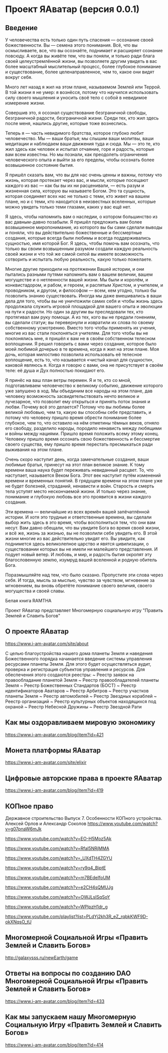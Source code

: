# Проект ЯАватар (версия 0.0.1)


## Введение

У человечества есть только один путь спасения — осознание своей божественности. Вы — семена этого понимания. Всё, что вы осмысливаете, все, что вы осознаёте, поднимает и расширяет сознание повсюду. А когда вы живёте тем, что вы поняли, и только ради блага своей целеустремлённой жизни, вы позволяете другим увидеть в вас более масштабный мыслительный процесс, более глубокое понимание и существование, более целенаправленное, чем то, какое они видят вокруг себя. 

Много лет назад я жил на этом плане, называемом Землей или Террой. В той жизни я не умер: я вознёсся, потому что научился использовать силу своего мышления и уносить своё тело с собой в невидимое измерение жизни. 

Совершив это, я осознал существование безграничной свободы, безграничной радости, безграничной жизни. Среди тех, кто жил здесь после меня, нашлись другие, которые тоже вознеслись. 

Теперь я — часть невидимого братства, которое глубоко любит человечество. Мы — ваши братья; мы слышим ваши молитвы, ваши медитации и наблюдаем ваши движения туда и сюда. Мы — это те, кто жил здесь как человек и испытал отчаяние, горе и радость, которые вам всем известны. Но мы познали, как преодолеть ограничения человеческого опыта и выйти за его пределы, чтобы осознать более возвышенное состояние бытия. 

Я пришёл сказать вам, что вы для нас очень ценны и важны, потому что жизнь, которая протекает через вас, и мысли, которые посещают каждого из вас — как бы вы их ни расценивали, — есть разум и жизненная сила, которую вы называете Богом. Это та сущность, которая соединяет всех нас не только с теми, кто живет на вашем плане, но и с теми, кто находится в неизвестных вселенных, которые можно увидеть только теми глазами, каких у вас ещё нет. 

Я здесь, чтобы напомнить вам о наследии, о котором большинство из вас давным-давно позабыли. Я пришёл предложить вам более возвышенное миропонимание, из которого вы бы сами сделали выводы и поняли, что вы действительно божественные и бессмертные создания, которые всегда были любимы и всегда поддерживались сущностью, имя которой Бог. Я здесь, чтобы помочь вам осознать, что только вы своим возвышенным разумом создали каждую реальность своей жизни и что той же самой силой вы имеете возможность сотворить и испытать любую реальность, какую только пожелаете. 

Многие другие приходили на протяжении Вашей истории, и они пытались разными путями напомнить вам о вашем величии, вашем могуществе и о нетленности вашей жизни. Мы были и королём, и конквистадором, и рабом, и героем, и распятым Христом, и учителем, и проводником, и другом, и философом — всем, кем угодно, только бы позволить знанию существовать. Иногда мы даже вмешивались в ваши дела для того, чтобы вы не уничтожили самих себя и чтобы жизнь здесь продолжала служить игровой площадкой для вашего опыта и эволюции на пути к радости. Но один за другим вы преследовали тех, кто протягивал вам руку помощи. А из тех, кого вы не предали гонениям, вы сделали статуи; вы перевернули и извратили их слова по своему собственному усмотрению. Вместо того чтобы применять их учения, многие из вас стали поклоняться учителям. 
Для того чтобы вы не поклонялись мне, я пришёл к вам не в своём собственном телесном воплощении. Я решил говорить с вами через создание, которое было моей любимой дочерью в те времена, когда я жил на этом плане. Моя дочь, которая милостиво позволила использовать её телесное воплощение, есть то, что называется «чистый канал для сущности», каковой являюсь я. Когда я говорю с вами, она не присутствует в своём теле: её душа и Дух полностью покидают его. 

Я принёс на ваш план ветры перемен. Я и те, кто со мной, подготавливаем человечество к великому событию, движение которого уже запушено в ход. Мы объединим все народы на этом плане, дав человеку возможность засвидетельствовать нечто великое и лучезарное, что позволит ему открыться и принять поток знания и любви. 
Почему всё это делается? Потому что вы любимы более великой любовью, чем та, какую вы способны себе представить, и потому что человеку пришло время обрести понимание более глубокое, чем то, что оставило на нём отметины тёмных веков, отняло его свободу, разделило народы, породило ненависть между любящими и войны между нациями. Пришло время положить всему этому конец. Человеку пришло время осознать свою божественность и бессмертие своего существа, ему пришло время перестать пресмыкаться ради выживания на этом плане. 

Очень скоро наступит день, когда замечательные создания, ваши любимые братья, принесут на этот план великое знание. К тому времени ваша наука будет переживать невиданный расцвет. То, что наступает, называется Веком Бога. Этот век наступит путём изменений времени и временных понятий. В грядущем времени на этом плане уже не будет болезней, страданий, ненависти и войн. Старость и смерть тела уступят место нескончаемой жизни. И только через знание, понимание и глубокую любовь все это проявится в жизни каждого создания. 

Эти времена — величайшие из всех времён вашей запёчатлённой истории. И хотя это трудные и ответственные времена, вы сделали выбор жить здесь в это время, чтобы восполниться тем, что они вам несут. Вам давно обещали, что вы увидите Бога во время своей жизни, и всё же, жизнь за жизнью, вы не позволили себе увидеть его. В этой жизни многие из вас действительно увидят его. Вы увидите, как поднимется здесь великолепное царство и явятся цивилизации, о существовании которых вы не имели ни малейшего представления. И подует новый ветер. И любовь, и мир, и радость бытия окропят эту благословенную землю, изумруд вашей вселенной и родную обитель Бога. 

Поразмышляйте над тем, что было сказано. Пропустите эти слова через себя. И тогда, мысль за мыслью, чувство за чувством, мгновение за мгновением, вы вновь обретёте понимание своего величия, своего могущества и своей славы. 

Белая книга RAMTHA


Проект ЯАватар представляет Многомерную социальную игру "Править Землей и Славить Богов"

## О проекте ЯАватар

https://www.i-am-avatar.com/site/about

С целью благоустройства нашего дома планеты Земля и наведения Божественного порядка начинается введение системы управления ресурсами планеты Земля. Для этого будет осуществляться аудит, проверка и регистрация субъектов управления и ресурсов. Для обеспечения этого создаются реестры:
~ Реестр заявок на правообладание планетой Земля
~ Реестр правообладателей планеты Земля
~ Реестр Божественных Стандартов (БОСТ)
~ Реестр идентификаторов Аватаров
~ Реестр Арбитров
~ Реестр участков планеты Земля
~ Реестр автомобилей
~ Реестр Звездных кораблей
~ Реестр организаций
~ Реестр культурных объектов находящихся под охраной
~ Реестр Небесной Дружины
~ Реестр Звездной Рати

## Как мы оздоравливаем мировую экономику

https://www.i-am-avatar.com/blog/item?id=421


## Монета платформы ЯАватар

https://www.i-am-avatar.com/site/elixir


## Цифровые авторские права в проекте ЯАватар

https://www.i-am-avatar.com/blog/item?id=419

## КОПное право

Державное строительство Выпуск 7. Особенности КОПного устройства. Алексей Орлов и Александр Соколов
https://www.youtube.com/watch?v=g07pnaW6mJk

https://www.youtube.com/watch?v=EO-H5Moz5Ak

https://www.youtube.com/watch?v=Rfal5NRjMMA

https://www.youtube.com/watch?v=_UXdTH4ZGYU

https://www.youtube.com/watch?v=ry9q4_BiptE

https://www.youtube.com/watch?v=m7BEdeIfoUM

https://www.youtube.com/watch?v=e2CH4sQMUJg

https://www.youtube.com/watch?v=OWJLsISqSoY

https://www.youtube.com/watch?v=WPlpzH1dr_g

https://www.youtube.com/playlist?list=PLdYj2kh3R_eZ_rqbkKWF9D-okXNqsO_tU

## Многомерной Социальной Игры «Править Землей и Славить Богов»

http://galaxysss.ru/newEarth/game

## Ответы на вопросы по созданию DAO Многомерной Социальной Игры «Править Землей и Славить Богов»

https://www.i-am-avatar.com/blog/item?id=433

## Как мы запускаем нашу Многомерную Социальную Игру «Править Землей и Славить Богов»

https://www.i-am-avatar.com/blog/item?id=414
